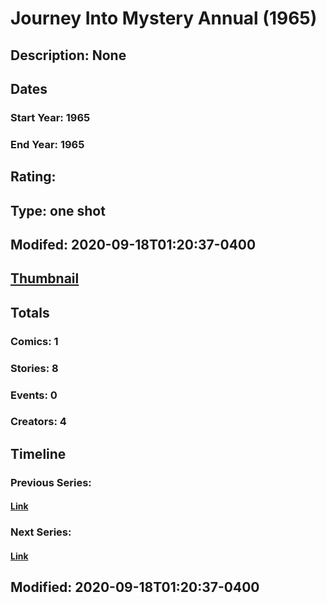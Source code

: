 # Journey Into Mystery Annual (1965)
## Description: None
## Dates
### Start Year: 1965
### End Year: 1965
## Rating: 
## Type: one shot
## Modifed: 2020-09-18T01:20:37-0400
## [Thumbnail](http://i.annihil.us/u/prod/marvel/i/mg/8/d0/4bad352b1d574.jpg)
## Totals
### Comics: 1
### Stories: 8
### Events: 0
### Creators: 4
## Timeline
### Previous Series: 
#### [Link]()
### Next Series: 
#### [Link]()
## Modified: 2020-09-18T01:20:37-0400